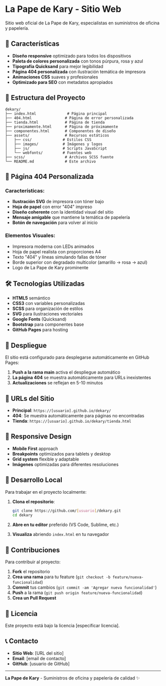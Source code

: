 # La Pape de Kary - Sitio Web

Sitio web oficial de La Pape de Kary, especialistas en suministros de oficina y papelería.

## 🚀 **Características**

- **Diseño responsive** optimizado para todos los dispositivos
- **Paleta de colores personalizada** con tonos púrpura, rosa y azul
- **Tipografía Quicksand** para mejor legibilidad
- **Página 404 personalizada** con ilustración temática de impresora
- **Animaciones CSS** suaves y profesionales
- **Optimizado para SEO** con metadatos apropiados

## 📁 **Estructura del Proyecto**

```
dekary/
├── index.html              # Página principal
├── 404.html               # Página de error personalizada
├── tienda.html            # Página de tienda
├── proximamente.html      # Página de próximamente
├── componentes.html       # Componentes de diseño
├── assets/                # Recursos estáticos
│   ├── css/              # Estilos CSS
│   ├── images/           # Imágenes y logos
│   ├── js/               # Scripts JavaScript
│   └── webfonts/         # Fuentes web
├── scss/                  # Archivos SCSS fuente
└── README.md              # Este archivo
```

## 🎨 **Página 404 Personalizada**

### **Características:**
- **Ilustración SVG** de impresora con tóner bajo
- **Hoja de papel** con error "404" impreso
- **Diseño coherente** con la identidad visual del sitio
- **Mensaje amigable** que mantiene la temática de papelería
- **Botón de navegación** para volver al inicio

### **Elementos Visuales:**
- Impresora moderna con LEDs animados
- Hoja de papel realista con proporciones A4
- Texto "404" y líneas simulando fallas de tóner
- Borde superior con degradado multicolor (amarillo → rosa → azul)
- Logo de La Pape de Kary prominente

## 🛠️ **Tecnologías Utilizadas**

- **HTML5** semántico
- **CSS3** con variables personalizadas
- **SCSS** para organización de estilos
- **SVG** para ilustraciones vectoriales
- **Google Fonts** (Quicksand)
- **Bootstrap** para componentes base
- **GitHub Pages** para hosting

## 🚀 **Despliegue**

El sitio está configurado para desplegarse automáticamente en GitHub Pages:

1. **Push a la rama main** activa el despliegue automático
2. **La página 404** se muestra automáticamente para URLs inexistentes
3. **Actualizaciones** se reflejan en 5-10 minutos

## 🎯 **URLs del Sitio**

- **Principal**: `https://[usuario].github.io/dekary/`
- **404**: Se muestra automáticamente para páginas no encontradas
- **Tienda**: `https://[usuario].github.io/dekary/tienda.html`

## 📱 **Responsive Design**

- **Mobile First** approach
- **Breakpoints** optimizados para tablets y desktop
- **Grid system** flexible y adaptable
- **Imágenes** optimizadas para diferentes resoluciones

## 🔧 **Desarrollo Local**

Para trabajar en el proyecto localmente:

1. **Clona el repositorio**:
   ```bash
   git clone https://github.com/[usuario]/dekary.git
   cd dekary
   ```

2. **Abre en tu editor** preferido (VS Code, Sublime, etc.)

3. **Visualiza** abriendo `index.html` en tu navegador

## 📝 **Contribuciones**

Para contribuir al proyecto:

1. **Fork** el repositorio
2. **Crea una rama** para tu feature (`git checkout -b feature/nueva-funcionalidad`)
3. **Commit** tus cambios (`git commit -am 'Agregar nueva funcionalidad'`)
4. **Push** a la rama (`git push origin feature/nueva-funcionalidad`)
5. **Crea un Pull Request**

## 📄 **Licencia**

Este proyecto está bajo la licencia [especificar licencia].

## 📞 **Contacto**

- **Sitio Web**: [URL del sitio]
- **Email**: [email de contacto]
- **GitHub**: [usuario de GitHub]

---

**La Pape de Kary** - Suministros de oficina y papelería de calidad ✨